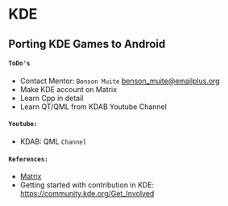 # KDE

## Porting KDE Games to Android

#### `ToDo's`

- Contact Mentor: `Benson Muite` [benson_muite@emailplus.org](mailto:benson_muite@emailplus.org)
- Make KDE account on Matrix
- Learn Cpp in detail
- Learn QT/QML from KDAB Youtube Channel

#### `Youtube:`

- KDAB: QML `Channel`

#### `References:`

- [Matrix](https://matrix.to/#/!qzQdMjBmbTeiKynXFz:kde.org?via=matrix.org&via=kde.org&via=tchncs.de)
- Getting started with contribution in KDE: https://community.kde.org/Get_Involved
